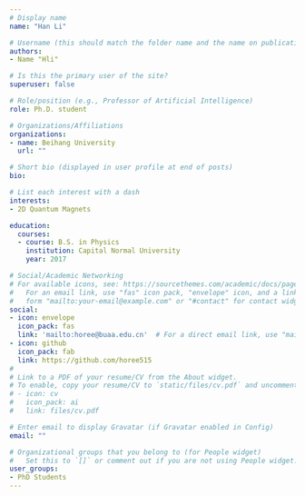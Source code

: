 ```yaml
---
# Display name
name: "Han Li"

# Username (this should match the folder name and the name on publications)
authors:
- Name "Hli"

# Is this the primary user of the site?
superuser: false

# Role/position (e.g., Professor of Artificial Intelligence)
role: Ph.D. student

# Organizations/Affiliations
organizations:
- name: Beihang University
  url: ""

# Short bio (displayed in user profile at end of posts)
bio: 

# List each interest with a dash
interests: 
- 2D Quantum Magnets

education:
  courses:
  - course: B.S. in Physics
    institution: Capital Normal University
    year: 2017

# Social/Academic Networking
# For available icons, see: https://sourcethemes.com/academic/docs/page-builder/#icons
#   For an email link, use "fas" icon pack, "envelope" icon, and a link in the
#   form "mailto:your-email@example.com" or "#contact" for contact widget.
social:
- icon: envelope
  icon_pack: fas
  link: 'mailto:horee@buaa.edu.cn'  # For a direct email link, use "mailto:horee@buaa.edu.cn".
- icon: github 
  icon_pack: fab 
  link: https://github.com/horee515
#
# Link to a PDF of your resume/CV from the About widget.
# To enable, copy your resume/CV to `static/files/cv.pdf` and uncomment the lines below.
# - icon: cv
#   icon_pack: ai
#   link: files/cv.pdf

# Enter email to display Gravatar (if Gravatar enabled in Config)
email: ""

# Organizational groups that you belong to (for People widget)
#   Set this to `[]` or comment out if you are not using People widget.
user_groups:
- PhD Students 
---
```

